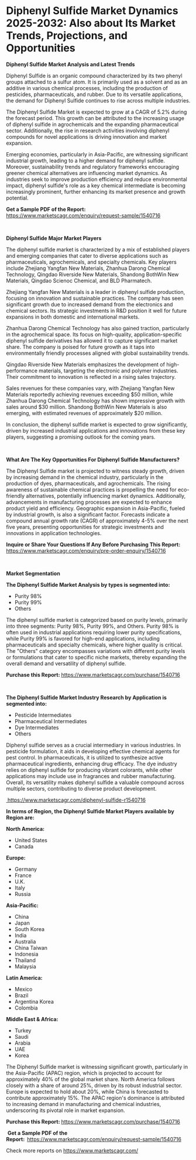 <p><h1>Diphenyl Sulfide Market Dynamics 2025-2032: Also about Its Market Trends, Projections, and Opportunities</h1></p><p><strong>Diphenyl Sulfide Market Analysis and Latest Trends</strong></p>
<p><p>Diphenyl Sulfide is an organic compound characterized by its two phenyl groups attached to a sulfur atom. It is primarily used as a solvent and as an additive in various chemical processes, including the production of pesticides, pharmaceuticals, and rubber. Due to its versatile applications, the demand for Diphenyl Sulfide continues to rise across multiple industries.</p><p>The Diphenyl Sulfide Market is expected to grow at a CAGR of 5.2% during the forecast period. This growth can be attributed to the increasing usage of diphenyl sulfide in agrochemicals and the expanding pharmaceutical sector. Additionally, the rise in research activities involving diphenyl compounds for novel applications is driving innovation and market expansion. </p><p>Emerging economies, particularly in Asia-Pacific, are witnessing significant industrial growth, leading to a higher demand for diphenyl sulfide. Moreover, sustainability trends and regulatory frameworks encouraging greener chemical alternatives are influencing market dynamics. As industries seek to improve production efficiency and reduce environmental impact, diphenyl sulfide's role as a key chemical intermediate is becoming increasingly prominent, further enhancing its market presence and growth potential.</p></p>
<p><strong>Get a Sample PDF of the Report:&nbsp;</strong> <a href="https://www.marketscagr.com/enquiry/request-sample/1540716?utm_campaign=2012&utm_medium=2&utm_source=Github&utm_content=ia&utm_term=28022025&utm_id=diphenyl-sulfide">https://www.marketscagr.com/enquiry/request-sample/1540716</a></p>
<p>&nbsp;</p>
<p><strong>Diphenyl Sulfide Major Market Players</strong></p>
<p><p>The diphenyl sulfide market is characterized by a mix of established players and emerging companies that cater to diverse applications such as pharmaceuticals, agrochemicals, and specialty chemicals. Key players include Zhejiang Yangfan New Materials, Zhanhua Darong Chemical Technology, Qingdao Riverside New Materials, Shandong BothWin New Materials, Qingdao Scienoc Chemical, and BLD Pharmatech.</p><p>Zhejiang Yangfan New Materials is a leader in diphenyl sulfide production, focusing on innovation and sustainable practices. The company has seen significant growth due to increased demand from the electronics and chemical sectors. Its strategic investments in R&D position it well for future expansions in both domestic and international markets.</p><p>Zhanhua Darong Chemical Technology has also gained traction, particularly in the agrochemical space. Its focus on high-quality, application-specific diphenyl sulfide derivatives has allowed it to capture significant market share. The company is poised for future growth as it taps into environmentally friendly processes aligned with global sustainability trends.</p><p>Qingdao Riverside New Materials emphasizes the development of high-performance materials, targeting the electronic and polymer industries. Their commitment to innovation is reflected in a rising sales trajectory. </p><p>Sales revenues for these companies vary, with Zhejiang Yangfan New Materials reportedly achieving revenues exceeding $50 million, while Zhanhua Darong Chemical Technology has shown impressive growth with sales around $30 million. Shandong BothWin New Materials is also emerging, with estimated revenues of approximately $20 million.</p><p>In conclusion, the diphenyl sulfide market is expected to grow significantly, driven by increased industrial applications and innovations from these key players, suggesting a promising outlook for the coming years.</p></p>
<p>&nbsp;</p>
<p><strong>What Are The Key Opportunities For Diphenyl Sulfide Manufacturers?</strong></p>
<p><p>The Diphenyl Sulfide market is projected to witness steady growth, driven by increasing demand in the chemical industry, particularly in the production of dyes, pharmaceuticals, and agrochemicals. The rising awareness of sustainable chemical practices is propelling the need for eco-friendly alternatives, potentially influencing market dynamics. Additionally, advancements in manufacturing processes are expected to enhance product yield and efficiency. Geographic expansion in Asia-Pacific, fueled by industrial growth, is also a significant factor. Forecasts indicate a compound annual growth rate (CAGR) of approximately 4-5% over the next five years, presenting opportunities for strategic investments and innovations in application technologies.</p></p>
<p><strong>Inquire or Share Your Questions If Any Before Purchasing This Report:</strong> <a href="https://www.marketscagr.com/enquiry/pre-order-enquiry/1540716?utm_campaign=2012&utm_medium=2&utm_source=Github&utm_content=ia&utm_term=28022025&utm_id=diphenyl-sulfide">https://www.marketscagr.com/enquiry/pre-order-enquiry/1540716</a></p>
<p>&nbsp;</p>
<p><strong>Market Segmentation</strong></p>
<p><strong>The Diphenyl Sulfide Market Analysis by types is segmented into:</strong></p>
<p><ul><li>Purity 98%</li><li>Purity 99%</li><li>Others</li></ul></p>
<p><p>The diphenyl sulfide market is categorized based on purity levels, primarily into three segments: Purity 98%, Purity 99%, and Others. Purity 98% is often used in industrial applications requiring lower purity specifications, while Purity 99% is favored for high-end applications, including pharmaceuticals and specialty chemicals, where higher quality is critical. The "Others" category encompasses variations with different purity levels or formulations that cater to specific niche markets, thereby expanding the overall demand and versatility of diphenyl sulfide.</p></p>
<p><strong>Purchase this Report:&nbsp;</strong><a href="https://www.marketscagr.com/purchase/1540716?utm_campaign=2012&utm_medium=2&utm_source=Github&utm_content=ia&utm_term=28022025&utm_id=diphenyl-sulfide">https://www.marketscagr.com/purchase/1540716</a></p>
<p>&nbsp;</p>
<p><strong>The Diphenyl Sulfide Market Industry Research by Application is segmented into:</strong></p>
<p><ul><li>Pesticide Intermediates</li><li>Pharmaceutical Intermediates</li><li>Dye Intermediates</li><li>Others</li></ul></p>
<p><p>Diphenyl sulfide serves as a crucial intermediary in various industries. In pesticide formulation, it aids in developing effective chemical agents for pest control. In pharmaceuticals, it is utilized to synthesize active pharmaceutical ingredients, enhancing drug efficacy. The dye industry relies on diphenyl sulfide for producing vibrant colorants, while other applications may include use in fragrances and rubber manufacturing. Overall, its versatility makes diphenyl sulfide a valuable compound across multiple sectors, contributing to diverse product development.</p></p>
<p><a href="https://www.marketscagr.com/diphenyl-sulfide-r1540716?utm_campaign=2012&utm_medium=2&utm_source=Github&utm_content=ia&utm_term=28022025&utm_id=diphenyl-sulfide">&nbsp;https://www.marketscagr.com/diphenyl-sulfide-r1540716</a></p>
<p><strong>In terms of Region, the Diphenyl Sulfide Market Players available by Region are:</strong></p>
<p>
    <p> <strong> North America: </strong>
        <ul>
            <li>United States</li>
            <li>Canada</li>
        </ul>
        </p> 
    <p> <strong> Europe: </strong>
        <ul>
            <li>Germany</li>
            <li>France</li>
            <li>U.K.</li>
            <li>Italy</li>
            <li>Russia</li>
        </ul>
        </p> 
    <p> <strong> Asia-Pacific: </strong>
        <ul>
            <li>China</li>
            <li>Japan</li>
            <li>South Korea</li>
            <li>India</li>
            <li>Australia</li>
            <li>China Taiwan</li>
            <li>Indonesia</li>
            <li>Thailand</li>
            <li>Malaysia</li>
        </ul>
        </p> 
    <p> <strong> Latin America: </strong>
        <ul>
            <li>Mexico</li>
            <li>Brazil</li>
            <li>Argentina Korea</li>
            <li>Colombia</li>
        </ul>
        </p> 
    <p> <strong> Middle East & Africa: </strong>
        <ul>
            <li>Turkey</li>
            <li>Saudi</li>
            <li>Arabia</li>
            <li>UAE</li>
            <li>Korea</li>
        </ul>
    </p>
    </p>
<p><p>The Diphenyl Sulfide market is witnessing significant growth, particularly in the Asia-Pacific (APAC) region, which is projected to account for approximately 40% of the global market share. North America follows closely with a share of around 25%, driven by its robust industrial sector. Europe is expected to hold about 20%, while China is forecasted to contribute approximately 15%. The APAC region's dominance is attributed to increasing demand in manufacturing and chemical industries, underscoring its pivotal role in market expansion.</p></p>
<p><strong>Purchase this Report: </strong><a href="https://www.marketscagr.com/purchase/1540716?utm_campaign=2012&utm_medium=2&utm_source=Github&utm_content=ia&utm_term=28022025&utm_id=diphenyl-sulfide">https://www.marketscagr.com/purchase/1540716</a></p>
<p>&nbsp;<strong>Get a Sample PDF of the Report:&nbsp;&nbsp;</strong><a href="https://www.marketscagr.com/enquiry/request-sample/1540716?utm_campaign=2012&utm_medium=2&utm_source=Github&utm_content=ia&utm_term=28022025&utm_id=diphenyl-sulfide">https://www.marketscagr.com/enquiry/request-sample/1540716</a></p>
<p><strong></strong></p>
<p>Check more reports on <a href="https://www.marketscagr.com/?utm_campaign=2012&utm_medium=2&utm_source=Github&utm_content=ia&utm_term=28022025&utm_id=diphenyl-sulfide">https://www.marketscagr.com/</a></p>